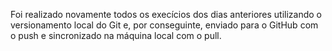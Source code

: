 Foi realizado novamente todos os execícios dos dias anteriores utilizando o versionamento local do Git e, por conseguinte, enviado para o GitHub com o push e sincronizado na máquina local com o pull.
